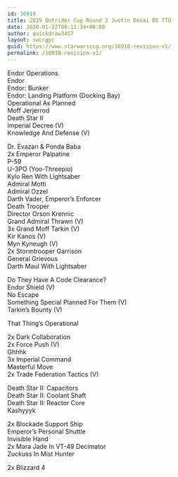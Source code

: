 ```yaml
---
id: 16919
title: 2019 Outrider Cup Round 2 Justin Desai DS TTO
date: 2020-01-22T00:11:34+00:00
author: quickdraw3457
layout: swccgpc
guid: https://www.starwarsccg.org/16918-revision-v1/
permalink: /16918-revision-v1/
---
```

Endor Operations  
Endor  
Endor: Bunker  
Endor: Landing Platform (Docking Bay)  
Operational As Planned  
Moff Jerjerrod  
Death Star II  
Imperial Decree (V)  
Knowledge And Defense (V)  
  
Dr. Evazan & Ponda Baba  
2x Emperor Palpatine  
P-59  
U-3PO (Yoo-Threepio)  
Kylo Ren With Lightsaber  
Admiral Motti  
Admiral Ozzel  
Darth Vader, Emperor&#8217;s Enforcer  
Death Trooper  
Director Orson Krennic  
Grand Admiral Thrawn (V)  
3x Grand Moff Tarkin (V)  
Kir Kanos (V)  
Myn Kyneugh (V)  
2x Stormtrooper Garrison  
General Grievous  
Darth Maul With Lightsaber  
  
Do They Have A Code Clearance?  
Endor Shield (V)  
No Escape  
Something Special Planned For Them (V)  
Tarkin&#8217;s Bounty (V)  
  
That Thing&#8217;s Operational  
  
2x Dark Collaboration  
2x Force Push (V)  
Ghhhk  
3x Imperial Command  
Masterful Move  
2x Trade Federation Tactics (V)  
  
Death Star II: Capacitors  
Death Star II: Coolant Shaft  
Death Star II: Reactor Core  
Kashyyyk  
  
2x Blockade Support Ship  
Emperor&#8217;s Personal Shuttle  
Invisible Hand  
2x Mara Jade In VT-49 Decimator  
Zuckuss In Mist Hunter  
  
2x Blizzard 4